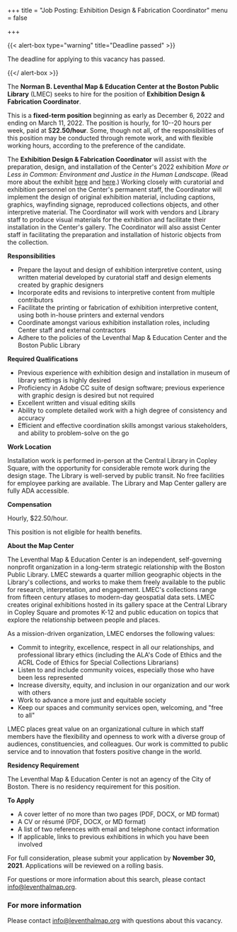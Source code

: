 +++
title = "Job Posting: Exhibition Design & Fabrication Coordinator"
menu = false

+++


{{< alert-box type="warning" title="Deadline passed" >}}

The deadline for applying to this vacancy has passed.

{{</ alert-box >}}

The **Norman B. Leventhal Map & Education Center at the Boston Public
Library** (LMEC) seeks to hire for the position of **Exhibition Design & Fabrication Coordinator**.

This is a **fixed-term position** beginning as early as December 6, 2022 and ending on March 11, 2022. The position is hourly, for 10--20 hours per week, paid at $**22.50/hour**. Some, though not all, of the responsibilities of this position may be conducted through remote work, and with flexible working hours, according to the preference of the candidate.

The **Exhibition Design & Fabrication Coordinator** will assist with the preparation, design, and installation of the Center's 2022 exhibition _More or Less in Common: Environment and Justice in the Human Landscape_. (Read more about the exhibit [here](https://www.leventhalmap.org/articles/environmental-justice-exhibition-preview/) and [here](https://olmstednow.org/more-or-less-in-common-environment-and-justice-in-the-human-landscape/).) Working closely with curatorial and exhibition personnel on the Center's permanent staff, the Coordinator will implement the design of original exhibition material, including captions, graphics, wayfinding signage, reproduced collections objects, and other interpretive material. The Coordinator will work with vendors and Library staff to produce visual materials for the exhibition and facilitate their installation in the Center's gallery. The Coordinator will also assist Center staff in facilitating the preparation and installation of historic objects from the collection.

**Responsibilities**

* Prepare the layout and design of exhibition interpretive content, using written material developed by curatorial staff and design elements created by graphic designers
* Incorporate edits and revisions to interpretive content from multiple contributors
* Facilitate the printing or fabrication of exhibition interpretive content, using both in-house printers and external vendors
* Coordinate amongst various exhibition installation roles, including Center staff and external contractors
* Adhere to the policies of the Leventhal Map & Education Center and
  the Boston Public Library

**Required Qualifications**

* Previous experience with exhibition design and installation in museum of library settings is highly desired
* Proficiency in Adobe CC suite of design software; previous experience with graphic design is desired but not required
* Excellent written and visual editing skills
* Ability to complete detailed work with a high degree of consistency
  and accuracy
* Efficient and effective coordination skills amongst various stakeholders, and ability to problem-solve on the go

**Work Location**

Installation work is performed in-person at the Central Library in Copley Square, with the opportunity for considerable remote work during the design stage. The
Library is well-served by public transit. No free facilities for employee parking are available. The Library and Map Center gallery are
fully ADA accessible.

**Compensation**

Hourly, $22.50/hour.

This position is not eligible for health benefits.

**About the Map Center**

The Leventhal Map & Education Center is an independent, self-governing nonprofit organization in a long-term strategic relationship with the Boston Public Library. LMEC stewards a quarter million geographic
objects in the Library's collections, and works to make them freely
available to the public for research, interpretation, and engagement.
LMEC's collections range from fifteen century atlases to modern-day
geospatial data sets. LMEC creates original exhibitions hosted in its
gallery space at the Central Library in Copley Square and promotes K-12
and public education on topics that explore the relationship between
people and places.

As a mission-driven organization, LMEC endorses the following values:

* Commit to integrity, excellence, respect in all our relationships,
  and professional library ethics (including the ALA's Code of Ethics
  and the ACRL Code of Ethics for Special Collections Librarians)
* Listen to and include community voices, especially those who have
  been less represented
* Increase diversity, equity, and inclusion in our organization and
  our work with others
* Work to advance a more just and equitable society
* Keep our spaces and community services open, welcoming, and "free to
  all"

LMEC places great value on an organizational culture in which staff
members have the flexibility and openness to work with a diverse group
of audiences, constituencies, and colleagues. Our work is committed to
public service and to innovation that fosters positive change in the
world.

**Residency Requirement**

The Leventhal Map & Education Center is not an agency of the City of Boston. There is no residency requirement for this position.

**To Apply**

* A cover letter of no more than two pages (PDF, DOCX, or MD format)
* A CV or résumé (PDF, DOCX, or MD format)
* A list of two references with email and telephone contact
  information
* If applicable, links to previous exhibitions in which you have been involved

For full consideration, please submit your application by **November 30,
2021**. Applications will be reviewed on a rolling basis.

For questions or more information about this search, please contact
[info@leventhalmap.org](mailto:info@leventhalmap.org).


### For more information

Please contact [info@leventhalmap.org](mailto:info@leventhalmap.org) with questions about this vacancy.
